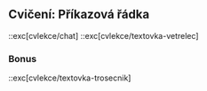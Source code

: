## Cvičení: Příkazová řádka

::exc[cvlekce/chat]
::exc[cvlekce/textovka-vetrelec]

### Bonus

::exc[cvlekce/textovka-trosecnik]
